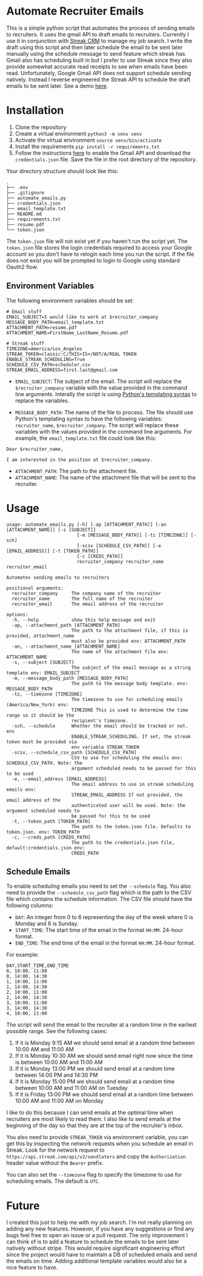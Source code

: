 # Automate Recruiter Emails
This is a simple python script that automates the process of sending emails to recruiters. It uses the gmail API to draft emails to recruiters. Currently I use it in conjunction with [Streak CRM](https://www.streak.com/) to manage my job search. I write the draft using this script and then later schedule the email to be sent later manually using the schedule message to send feature which streak has. Gmail also has scheduling built in but I prefer to use Streak since they also provide somewhat accurate read receipts to see when emails have been read. Unfortunately, Google Gmail API does not support schedule sending natively. Instead I reverse engineered the Streak API to schedule the draft emails to be sent later. 
See a demo [here](https://youtu.be/Ef5i8DboJP4).

# Installation
1. Clone the repository
2. Create a virtual environment `python3 -m venv venv`
3. Activate the virtual environment `source venv/bin/activate`
4. Install the requirements `pip install -r requirements.txt`
5. Follow the instructions [here](https://developers.google.com/gmail/api/quickstart/python) to enable the Gmail API and download the `credentials.json` file. Save the file in the root directory of the repository.

Your directory structure should look like this:
```
.
├── .env
├── .gitignore
├── automate_emails.py
├── credentials.json
├── email_template.txt
├── README.md
├── requirements.txt
├── resume.pdf
└── token.json
```

The `token.json` file will not exist yet if you haven't run the script yet. The `token.json` file stores the login credentials required to access your Google account so you don't have to relogin each time you run the script. If the file does not exist you will be prompted to login to Google using standard Oauth2 flow.

## Environment Variables
The following environment variables should be set:
```
# Email stuff
EMAIL_SUBJECT=I would like to work at $recruiter_company
MESSAGE_BODY_PATH=email_template.txt
ATTACHMENT_PATH=resume.pdf
ATTACHMENT_NAME=FirstName_LastName_Resume.pdf

# Streak stuff
TIMEZONE=America/Los_Angeles
STREAK_TOKEN=classic:C/THIS+IS+/NOT/A/REAL TOKEN
ENABLE_STREAK_SCHEDULING=True
SCHEDULE_CSV_PATH=scheduler.csv
STREAK_EMAIL_ADDRESS=first.last@gmail.com

```
- `EMAIL_SUBJECT`: The subject of the email. The script will replace the `$recruiter_company` variable with the value provided in the command line arguments. Interally the script is using [Python's templating syntax](https://docs.python.org/3.3/tutorial/stdlib2.html#templating) to replace the variables.

- `MESSAGE_BODY_PATH`: The name of the file to process. The file should use Python's templating syntax to have the following variables: `recruiter_name`, `$recruiter_company`. The script will replace these variables with the values provided in the command line arguments. For example, the `email_template.txt` file could look like this:
```
Dear $recruiter_name,

I am interested in the position at $recruiter_company.
```
- `ATTACHMENT_PATH`: The path to the attachment file.
- `ATTACHMENT_NAME`: The name of the attachment file that will be sent to the recruiter.

# Usage

```
usage: automate_emails.py [-h] [-ap [ATTACHMENT_PATH]] [-an [ATTACHMENT_NAME]] [-s [SUBJECT]]
                          [-m [MESSAGE_BODY_PATH]] [-tz [TIMEZONE]] [-sch]
                          [-scsv [SCHEDULE_CSV_PATH]] [-e [EMAIL_ADDRESS]] [-t [TOKEN_PATH]]
                          [-c [CREDS_PATH]]
                          recruiter_company recruiter_name recruiter_email

Automates sending emails to recruiters

positional arguments:
  recruiter_company     The company name of the recruiter
  recruiter_name        The full name of the recruiter
  recruiter_email       The email address of the recruiter

options:
  -h, --help            show this help message and exit
  -ap, --attachment_path [ATTACHMENT_PATH]
                        The path to the attachment file, if this is provided, attachment_name
                        must also be provided env: ATTACHMENT_PATH
  -an, --attachment_name [ATTACHMENT_NAME]
                        The name of the attachment file env: ATTACHMENT_NAME
  -s, --subject [SUBJECT]
                        The subject of the email message as a string template env: EMAIL_SUBJECT
  -m, --message_body_path [MESSAGE_BODY_PATH]
                        The path to the message body template. env: MESSAGE_BODY_PATH
  -tz, --timezone [TIMEZONE]
                        The timezone to use for scheduling emails (America/New_York) env:
                        TIMEZONE This is used to determine the time range so it should be the
                        recipient's timezone.
  -sch, --schedule      Whether the email should be tracked or not. env
                        ENABLE_STREAK_SCHEDULING. If set, the streak token must be provided via
                        env variable STREAK_TOKEN
  -scsv, --schedule_csv_path [SCHEDULE_CSV_PATH]
                        CSV to use for scheduling the emails env: SCHEDULE_CSV_PATH. Note: the
                        argument scheduled needs to be passed for this to be used
  -e, --email_address [EMAIL_ADDRESS]
                        The email address to use in streak scheduling emails env:
                        STREAK_EMAIL_ADDRESS If not provided, the email address of the
                        authenticated user will be used. Note: the argument scheduled needs to
                        be passed for this to be used
  -t, --token_path [TOKEN_PATH]
                        The path to the token.json file. Defaults to token.json. env: TOKEN_PATH
  -c, --creds_path [CREDS_PATH]
                        The path to the credentials.json file, default:credentials.json env:
                        CREDS_PATH
```

## Schedule Emails
To enable scheduling emails you need to set the `--schedule` flag. You also need to provide the `--schedule_csv_path` flag which is the path to the CSV file which contains the schedule information. The CSV file should have the following columns:
- `DAY`: An integer from 0 to 6 representing the day of the week where 0 is Monday and 6 is Sunday.
- `START_TIME`: The start time of the email in the format `HH:MM`. 24-hour format.
- `END_TIME`: The end time of the email in the format `HH:MM`. 24-hour format.

For example:
```csv
DAY,START_TIME,END_TIME
0, 10:00, 11:00
0, 14:00, 14:30
1, 10:00, 11:00
1, 14:00, 14:30
2, 10:00, 11:00
2, 14:00, 14:30
3, 10:00, 11:00
3, 14:00, 14:30
4, 10:00, 11:00
```
The script will send the email to the recruiter at a random time in the earliest possible range. See the following cases:
1. If it is Monday 9:15 AM we should send email at a random time between 10:00 AM and 11:00 AM
2. If it is Monday 10:30 AM we should send email right now since the time is between 10:00 AM and 11:00 AM
3. If it is Monday 13:00 PM we should send email at a random time between 14:00 PM and 14:30 PM
4. If it is Monday 15:00 PM we should send email at a random time between 10:00 AM and 11:00 AM on Tuesday
5. If it is Friday 13:00 PM we should send email at a random time between 10:00 AM and 11:00 AM on Monday

I like to do this because I can send emails at the optimal time when recruiters are most likely to read them. I also like to send emails at the beginning of the day so that they are at the top of the recruiter's inbox.

You also need to provide `STREAK_TOKEN` via environment variable, you can get this by inspecting the network requests when you schedule an email in Streak. Look for the network request to `https://api.streak.com/api/v2/sendlaters` and copy the `Authorization` header value without the `Bearer` prefix.

You can also set the `--timezone` flag to specify the timezone to use for scheduling emails. The default is `UTC`.
# Future

I created this just to help me with my job search. I'm not really planning on adding any new features. However, if you have any suggestions or find any bugs feel free to open an issue or a pull request. The only improvement I can think of is to add a feature to schedule the emails to be sent later natively without stripe. This would require significant engineering effort since the project would have to maintain a DB of scheduled emails and send the emails on time. Adding additional template variables would also be a nice feature to have.